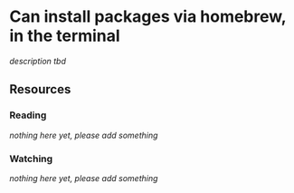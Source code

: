# Can install packages via homebrew, in the terminal

_description tbd_

## Resources

### Reading

_nothing here yet, please add something_

### Watching

_nothing here yet, please add something_
